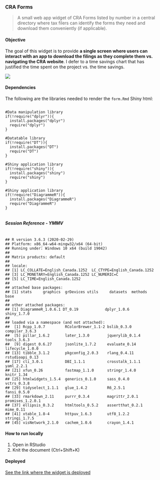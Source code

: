 ### CRA Forms  

> A small web app widget of CRA Forms listed by number in a central directory where tax filers can identify the forms they need and download them conveniently (if applicable).  

#### Objective  

The goal of this widget is to provide **a single screen where users can interact with an app to download the filings as they complete them vs. navigating the CRA website**.  I defer to a time savings chart that has justified the time spent on the project vs. the time savings.  

![](https://imgs.xkcd.com/comics/is_it_worth_the_time.png)

#### Dependencies  

The following are the libraries needed to render the `form.Rmd` Shiny html:  

```{r}

#Data manipulation library
if(!require("dplyr")){
  install.packages("dplyr")
  require("dplyr")
}

#Datatable library
if(!require("DT")){
  install.packages("DT")
  require("DT")
}

#Shiny application library
if(!require("shiny")){
  install.packages("shiny")
  require("shiny")
}

#Shiny application library
if(!require("DiagrammeR")){
  install.packages("DiagrammeR")
  require("DiagrammeR")
}


```  

##### Session Reference - YMMV  

```{r}

## R version 3.6.3 (2020-02-29)
## Platform: x86_64-w64-mingw32/x64 (64-bit)
## Running under: Windows 10 x64 (build 19042)
## 
## Matrix products: default
## 
## locale:
## [1] LC_COLLATE=English_Canada.1252  LC_CTYPE=English_Canada.1252   
## [3] LC_MONETARY=English_Canada.1252 LC_NUMERIC=C                   
## [5] LC_TIME=English_Canada.1252    
## 
## attached base packages:
## [1] stats     graphics  grDevices utils     datasets  methods   base     
## 
## other attached packages:
## [1] DiagrammeR_1.0.6.1 DT_0.19            dplyr_1.0.6        shiny_1.7.0       
## 
## loaded via a namespace (and not attached):
##  [1] Rcpp_1.0.7         RColorBrewer_1.1-2 bslib_0.3.0        compiler_3.6.3    
##  [5] pillar_1.6.2       later_1.3.0        jquerylib_0.1.4    tools_3.6.3       
##  [9] digest_0.6.27      jsonlite_1.7.2     evaluate_0.14      lifecycle_1.0.0   
## [13] tibble_3.1.2       pkgconfig_2.0.3    rlang_0.4.11       rstudioapi_0.13   
## [17] cli_3.0.1          DBI_1.1.1          crosstalk_1.1.1    yaml_2.2.1        
## [21] xfun_0.26          fastmap_1.1.0      stringr_1.4.0      knitr_1.34        
## [25] htmlwidgets_1.5.4  generics_0.1.0     sass_0.4.0         vctrs_0.3.8       
## [29] tidyselect_1.1.1   glue_1.4.2         R6_2.5.1           fansi_0.5.0       
## [33] rmarkdown_2.11     purrr_0.3.4        magrittr_2.0.1     promises_1.2.0.1  
## [37] ellipsis_0.3.2     htmltools_0.5.2    assertthat_0.2.1   mime_0.11         
## [41] xtable_1.8-4       httpuv_1.6.3       utf8_1.2.2         stringi_1.7.5     
## [45] visNetwork_2.1.0   cachem_1.0.6       crayon_1.4.1

```


#### How to run locally  

1. Open in RStudio  
2. Knit the document (Ctrl+Shift+K)  

#### Deployed  

[See the link where the widget is deployed](misura.harryrosen.com/ev/cra-forms/)
